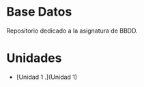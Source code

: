 # Base Datos
  Repositorio dedicado a la asignatura de BBDD.
# Unidades
- [Unidad 1 .](Unidad 1)

  
<!--
**JVC0/Base-datos** is a ✨ _special_ ✨ repository because its `README.md` (this file) appears on your GitHub profile.

Here are some ideas to get you started:
